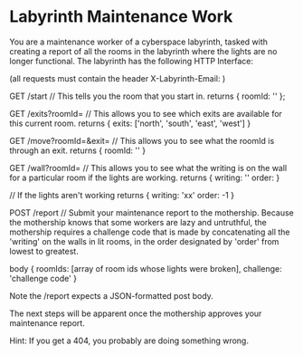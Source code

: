 # Labyrinth Maintenance Work

You are a maintenance worker of a cyberspace labyrinth, tasked with creating a report of all the rooms in the labyrinth where the lights are no longer functional.  The labyrinth has the following HTTP Interface:

(all requests must contain the header X-Labyrinth-Email: <your email address>)

GET /start
// This tells you the room that you start in.
returns {
  roomId: '<roomId of first room>'
};

GET /exits?roomId=<roomId>
// This allows you to see which exits are available for this current room.
returns {
  exits: ['north', 'south', 'east', 'west']
}

GET /move?roomId=<roomId>&exit=<exit>
// This allows you to see what the roomId is through an exit.
returns {
  roomId: '<roomId of room connected by exit>'
}

GET /wall?roomId=<roomId>
// This allows you to see what the writing is on the wall for a particular room if the lights are working.
returns {
   writing: '<string>'
   order: <number>
}

// If the lights aren't working
returns {
  writing: 'xx'
  order: -1
}

POST /report
// Submit your maintenance report to the mothership. Because the mothership knows that some workers are lazy and untruthful, the mothership requires a challenge code that is made by concatenating all the 'writing' on the walls in lit rooms, in the order designated by 'order' from lowest to greatest.

body {
  roomIds: [array of room ids whose lights were broken],
  challenge: 'challenge code'
}

Note the /report expects a JSON-formatted post body.

The next steps will be apparent once the mothership approves your maintenance report.

Hint: If you get a 404, you probably are doing something wrong.
